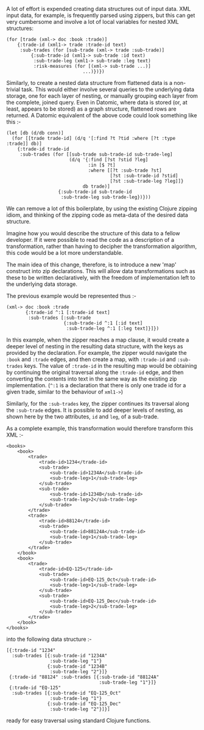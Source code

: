 A lot of effort is expended creating data structures out of input
data. XML input data, for example, is frequently parsed using zippers,
but this can get very cumbersome and involve a lot of local variables
for nested XML structures:

    (for [trade (xml-> doc :book :trade)] 
        {:trade-id (xml1-> trade :trade-id text) 
		 :sub-trades (for [sub-trade (xml-> trade :sub-trade)] 
		     {:sub-trade-id (xml1-> sub-trade :id text) 
			  :sub-trade-leg (xml1-> sub-trade :leg text)
			  :risk-measures (for [(xml-> sub-trade ...)] 
			                    ...)})})
								
Similarly, to create a nested data structure from flattened data is a
non-trivial task. This would either involve several queries to the
underlying data storage, one for each layer of nesting, or manually
grouping each layer from the complete, joined query. Even in Datomic,
where data is stored (or, at least, appears to be stored) as a graph
structure, flattened rows are returned. A Datomic equivalent of the
above code could look something like this :-

    (let [db (d/db conn)]
      (for [[trade trade-id] (d/q '[:find ?t ?tid :where [?t :type :trade]] db)]
        {:trade-id trade-id
         :sub-trades (for [[sub-trade sub-trade-id sub-trade-leg]
                           (d/q '{:find [?st ?stid ?leg]
                                  :in [$ ?t]
                                  :where [[?t :sub-trade ?st]
                                          [?st :sub-trade-id ?stid]
                                          [?st :sub-trade-leg ?leg]]}
                                db trade)]
                       {:sub-trade-id sub-trade-id
                        :sub-trade-leg sub-trade-leg})}))
	
We can remove a lot of this boilerplate, by using the existing Clojure
zipping idiom, and thinking of the zipping code as meta-data of the
desired data structure. 

Imagine how you would describe the structure of this data to a fellow
developer. If it were possible to read the code as a description of a
transformation, rather than having to decipher the transformation
algorithm, this code would be a lot more understandable.

The main idea of this change, therefore, is to introduce a new 'map'
construct into zip declarations. This will allow data transformations
such as these to be written declaratively, with the freedom of
implementation left to the underlying data storage.

The previous example would be represented thus :-

    (xml-> doc :book :trade
           {:trade-id ^:1 [:trade-id text]
		    :sub-trades [:sub-trade
			             {:sub-trade-id ^:1 [:id text]
						  :sub-trade-leg ^:1 [:leg text]}]})

In this example, when the zipper reaches a map clause, it would create
a deeper level of nesting in the resulting data structure, with the
keys as provided by the declaration. For example, the zipper would
navigate the ```:book``` and ```:trade``` edges, and then create a
map, with ```:trade-id``` and ```:sub-trades``` keys. The value of
```:trade-id``` in the resulting map would be obtaining by continuing
the original traversal along the ```:trade-id``` edge, and then
converting the contents into text in the same way as the existing zip
implementation. (```^:1``` is a declaration that there is only one
trade id for a given trade, similar to the behaviour of ```xml1->```)

Similarly, for the ```:sub-trades``` key, the zipper continues its
traversal along the ```:sub-trade``` edges. It is possible to add
deeper levels of nesting, as shown here by the two attributes,
```id``` and ```leg```, of a sub-trade.

As a complete example, this transformation would therefore transform
this XML :-

	<books>
		<book>
			<trade>
				<trade-id>1234</trade-id>
				<sub-trade>
					<sub-trade-id>1234A</sub-trade-id>
					<sub-trade-leg>1</sub-trade-leg>
				</sub-trade>
				<sub-trade>
					<sub-trade-id>1234B</sub-trade-id>
					<sub-trade-leg>2</sub-trade-leg>
				</sub-trade>
			</trade>
			<trade>
				<trade-id>88124</trade-id>
				<sub-trade>
					<sub-trade-id>88124A</sub-trade-id>
					<sub-trade-leg>1</sub-trade-leg>
				</sub-trade>
			</trade>
		</book>
		<book>
			<trade>
				<trade-id>EQ-125</trade-id>
				<sub-trade>
					<sub-trade-id>EQ-125_Oct</sub-trade-id>
					<sub-trade-leg>1</sub-trade-leg>
				</sub-trade>
				<sub-trade>
					<sub-trade-id>EQ-125_Dec</sub-trade-id>
					<sub-trade-leg>2</sub-trade-leg>
				</sub-trade>
			</trade>
		</book>
	</books>
	
into the following data structure :-
	
    [{:trade-id "1234"
      :sub-trades [{:sub-trade-id "1234A"
                    :sub-trade-leg "1"}
                   {:sub-trade-id "1234B"
                    :sub-trade-leg "2"}]}
     {:trade-id "88124" :sub-trades [{:sub-trade-id "88124A"
                                      :sub-trade-leg "1"}]}
     {:trade-id "EQ-125"
      :sub-trades [{:sub-trade-id "EQ-125_Oct"
                    :sub-trade-leg "1"}
                   {:sub-trade-id "EQ-125_Dec"
                    :sub-trade-leg "2"}]}]

ready for easy traversal using standard Clojure functions.
